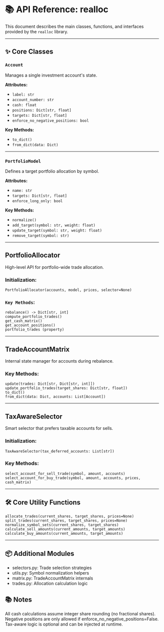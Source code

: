 # 📚 API Reference: realloc

This document describes the main classes, functions, and interfaces provided by the `realloc` library.

---

## ✨ Core Classes

### `Account`
Manages a single investment account's state.

**Attributes:**
- `label: str`
- `account_number: str`
- `cash: float`
- `positions: Dict[str, float]`
- `targets: Dict[str, float]`
- `enforce_no_negative_positions: bool`

**Key Methods:**
- `to_dict()`
- `from_dict(data: Dict)`

---

### `PortfolioModel`
Defines a target portfolio allocation by symbol.

**Attributes:**
- `name: str`
- `targets: Dict[str, float]`
- `enforce_long_only: bool`

**Key Methods:**
- `normalize()`
- `add_target(symbol: str, weight: float)`
- `update_target(symbol: str, weight: float)`
- `remove_target(symbol: str)`

---

## PortfolioAllocator
High-level API for portfolio-wide trade allocation.

### Initialization:
```
PortfolioAllocator(accounts, model, prices, selector=None)
```

### `Key Methods`:

```
rebalance() -> Dict[str, int]
compute_portfolio_trades()
get_cash_matrix()
get_account_positions()
portfolio_trades (property)
```

---

## TradeAccountMatrix
Internal state manager for accounts during rebalance.

### Key Methods:

```
update(trades: Dict[str, Dict[str, int]])
update_portfolio_trades(target_shares: Dict[str, float])
to_dict()
from_dict(data: Dict, accounts: List[Account])
```

---

## TaxAwareSelector
Smart selector that prefers taxable accounts for sells.

### Initialization:

`TaxAwareSelector(tax_deferred_accounts: List[str])`

### Key Methods:

```
select_account_for_sell_trade(symbol, amount, accounts)
select_account_for_buy_trade(symbol, amount, accounts, prices, cash_matrix)
```

---

## 🛠 Core Utility Functions

```
allocate_trades(current_shares, target_shares, prices=None)
split_trades(current_shares, target_shares, prices=None)
normalize_symbol_sets(current_shares, target_shares)
calculate_sell_amounts(current_amounts, target_amounts)
calculate_buy_amounts(current_amounts, target_amounts)
```

---

## 📦 Additional Modules

- selectors.py: Trade selection strategies
- utils.py: Symbol normalization helpers
- matrix.py: TradeAccountMatrix internals
- trades.py: Allocation calculation logic

## 📚 Notes

All cash calculations assume integer share rounding (no fractional shares).
Negative positions are only allowed if enforce_no_negative_positions=False.
Tax-aware logic is optional and can be injected at runtime.
